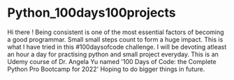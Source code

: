 # Python_100days100projects
 
Hi there !
Being consistent is one of the most essential factors of becoming a good programmar. 
Small small steps count to form a huge impact.
This is what I have tried in this #100daysofcode challenge. I will be devoting atleast an hour a day for practising python and small project everyday.
This is an Udemy course of Dr. Angela Yu named '100 Days of Code: the Complete Python Pro Bootcamp for 2022'
Hoping to do bigger things in future. 
